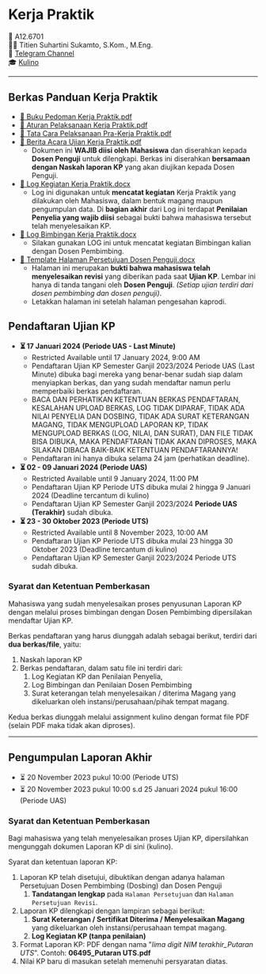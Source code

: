 # Kerja Praktik

👥 A12.6701  
👨‍🏫 Titien Suhartini Sukamto, S.Kom., M.Eng.  
💭 [Telegram Channel](https://t.me/+CvEtrwieESw2NDI1)  
🎓 [Kulino](https://kulino.dinus.ac.id/course/view.php?id=15787)

---

## Berkas Panduan Kerja Praktik

- [📄 Buku Pedoman Kerja Praktik.pdf](attachments/panduan_kp_prodi_si.pdf)
- [📄 Aturan Pelaksanaan Kerja Praktik.pdf](attachments/aturan_pelaksanaan_kp_selama_pandemi_covid19.pdf)
- [📄 Tata Cara Pelaksanaan Pra-Kerja Praktik.pdf](attachments/tata_cara_pelaksanaan_pra_kp.pdf)
- [📄 Berita Acara Ujian Kerja Praktik.pdf](attachments/berita_acara_ujian_kp.pdf)
  - Dokumen ini **WAJIB diisi oleh Mahasiswa** dan diserahkan kepada **Dosen Penguji** untuk dilengkapi. Berkas ini diserahkan **bersamaan dengan Naskah laporan KP** yang akan diujikan kepada Dosen Penguji.
- [📄 Log Kegiatan Kerja Praktik.docx](attachments/log_kegiatan_kp.docx)
  - Log ini digunakan untuk **mencatat kegiatan** Kerja Praktik yang dilakukan oleh Mahasiswa, dalam bentuk magang maupun pengumpulan data. Di **bagian akhir** dari Log ini terdapat **Penilaian Penyelia yang wajib diisi** sebagai bukti bahwa mahasiswa tersebut telah menyelesaikan KP.
- [📄 Log Bimbingan Kerja Praktik.docx](attachments/log_bimbingan_kp.docx)
  - Silakan gunakan LOG ini untuk mencatat kegiatan Bimbingan kalian dengan Dosen Pembimbing.
- [📄 Template Halaman Persetujuan Dosen Penguji.docx](attachments/halaman_persetujuan_revisi_ujian_kp.docx)
  - Halaman ini merupakan **bukti bahwa mahasiswa telah menyelesaikan revisi** yang diberikan pada saat **Ujian KP**. Lembar ini hanya di tanda tangani oleh **Dosen Penguji**. _(Setiap ujian terdiri dari dosen pembimbing dan dosen penguji)_.
  - Letakkan halaman ini setelah halaman pengesahan kaprodi.

## Pendaftaran Ujian KP

- **⏳ 17 Januari 2024 (Periode UAS - Last Minute)**
  - Restricted Available until 17 January 2024, 9:00 AM
  - Pendaftaran Ujian KP Semester Ganjil 2023/2024 Periode UAS (Last Minute) dibuka bagi mereka yang benar-benar sudah siap dalam menyiapkan berkas, dan yang sudah mendaftar namun perlu memperbaiki berkas pendaftaran.
  - BACA DAN PERHATIKAN KETENTUAN BERKAS PENDAFTARAN, KESALAHAN UPLOAD BERKAS, LOG TIDAK DIPARAF, TIDAK ADA NILAI PENYELIA DAN DOSBING, TIDAK ADA SURAT KETERANGAN MAGANG, TIDAK MENGUPLOAD LAPORAN KP, TIDAK MENGUPLOAD BERKAS (LOG, NILAI, DAN SURAT), DAN FILE TIDAK BISA DIBUKA, MAKA PENDAFTARAN TIDAK AKAN DIPROSES, MAKA SILAKAN DIBACA BAIK-BAIK KETENTUAN PENDAFTARANNYA!
  - Pendaftaran ini hanya dibuka selama 24 jam (perhatikan deadline).
- **⏳ 02 - 09 Januari 2024 (Periode UAS)**
  - Restricted Available until 9 January 2024, 11:00 PM
  - Pendaftaran Ujian KP Periode UTS dibuka mulai 2 hingga 9 Januari 2024 (Deadline tercantum di kulino)
  - Pendaftaran Ujian KP Semester Ganjil 2023/2024 **Periode UAS (Terakhir)** sudah dibuka.
- **⏳ 23 - 30 Oktober 2023 (Periode UTS)**
  - Restricted Available until 8 November 2023, 10:00 AM
  - Pendaftaran Ujian KP Periode UTS dibuka mulai 23 hingga 30 Oktober 2023 (Deadline tercantum di kulino)
  - Pendaftaran Ujian KP Semester Ganjil 2023/2024 Periode UTS sudah dibuka.

### Syarat dan Ketentuan Pemberkasan

Mahasiswa yang sudah menyelesaikan proses penyusunan Laporan KP dengan melalui proses bimbingan dengan Dosen Pembimbing dipersilakan mendaftar Ujian KP.

Berkas pendaftaran yang harus diunggah adalah sebagai berikut, terdiri dari **dua berkas/file**, yaitu:

1. Naskah laporan KP
2. Berkas pendaftaran, dalam satu file ini terdiri dari:
   1. Log Kegiatan KP dan Penilaian Penyelia,
   2. Log Bimbingan dan Penilaian Dosen Pembimbing
   3. Surat keterangan telah menyelesaikan / diterima Magang yang dikeluarkan oleh instansi/perusahaan/pihak tempat magang.

Kedua berkas diunggah melalui assignment kulino dengan format file PDF (selain PDF maka tidak akan diproses).

---

## Pengumpulan Laporan Akhir

- ⏳ 20 November 2023 pukul 10:00 (Periode UTS)
- ⏳ 20 November 2023 pukul 10:00 s.d 25 Januari 2024 pukul 16:00 (Periode UAS)

### Syarat dan Ketentuan Pemberkasan

Bagi mahasiswa yang telah menyelesaikan proses Ujian KP, dipersilahkan mengunggah dokumen Laporan KP di sini (kulino).

Syarat dan ketentuan laporan KP:

1. Laporan KP telah disetujui, dibuktikan dengan adanya halaman Persetujuan Dosen Pembimbing (Dosbing) dan Dosen Penguji
   1. **Tandatangan lengkap** pada `Halaman Persetujuan` dan `Halaman Persetujuan Revisi`.
2. Laporan KP dilengkapi dengan lampiran sebagai berikut:
   1. **Surat Keterangan / Sertifikat Diterima / Menyelesaikan Magang** yang dikeluarkan oleh instansi/perusahaan tempat magang.
   2. **Log Kegiatan KP (tanpa penilaian)**
3. Format Laporan KP: PDF dengan nama "_lima digit NIM terakhir_Putaran UTS_". Contoh: **06495_Putaran UTS.pdf**
4. Nilai KP baru di masukan setelah memenuhi persyaratan diatas.
